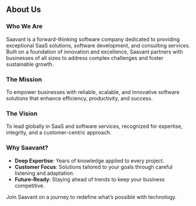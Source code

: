 ## About Us

### Who We Are
Saavant is a forward-thinking software company dedicated to providing exceptional SaaS solutions, software development, and consulting services. Built on a foundation of innovation and excellence, Saavant partners with businesses of all sizes to address complex challenges and foster sustainable growth.

### The Mission
To empower businesses with reliable, scalable, and innovative software solutions that enhance efficiency, productivity, and success.

### The Vision
To lead globally in SaaS and software services, recognized for expertise, integrity, and a customer-centric approach.

### Why Saavant?
- **Deep Expertise**: Years of knowledge applied to every project.
- **Customer Focus**: Solutions tailored to your goals through careful listening and adaptation.
- **Future-Ready**: Staying ahead of trends to keep your business competitive.

Join Saavant on a journey to redefine what’s possible with technology.
